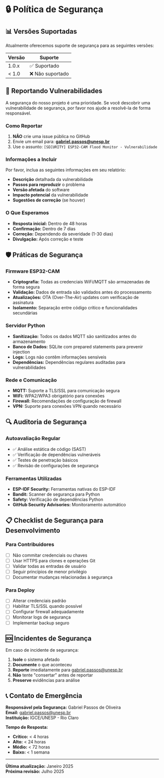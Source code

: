 # 🔒 Política de Segurança

## 📊 Versões Suportadas

Atualmente oferecemos suporte de segurança para as seguintes versões:

| Versão | Suporte           |
| ------ | -----------------|
| 1.0.x  | ✅ Suportado     |
| < 1.0  | ❌ Não suportado |

## 🚨 Reportando Vulnerabilidades

A segurança do nosso projeto é uma prioridade. Se você descobrir uma vulnerabilidade de segurança, por favor nos ajude a resolvê-la de forma responsável.

### Como Reportar

1. **NÃO** crie uma issue pública no GitHub
2. Envie um email para: **gabriel.passos@unesp.br**
3. Use o assunto: `[SECURITY] ESP32-CAM Flood Monitor - Vulnerabilidade`

### Informações a Incluir

Por favor, inclua as seguintes informações em seu relatório:

- **Descrição** detalhada da vulnerabilidade
- **Passos para reproduzir** o problema
- **Versão afetada** do software
- **Impacto potencial** da vulnerabilidade
- **Sugestões de correção** (se houver)

### O Que Esperamos

- **Resposta inicial:** Dentro de 48 horas
- **Confirmação:** Dentro de 7 dias
- **Correção:** Dependendo da severidade (1-30 dias)
- **Divulgação:** Após correção e teste

## 🛡️ Práticas de Segurança

### Firmware ESP32-CAM

- **Criptografia:** Todas as credenciais WiFi/MQTT são armazenadas de forma segura
- **Validação:** Dados de entrada são validados antes do processamento
- **Atualizações:** OTA (Over-The-Air) updates com verificação de assinatura
- **Isolamento:** Separação entre código crítico e funcionalidades secundárias

### Servidor Python

- **Sanitização:** Todos os dados MQTT são sanitizados antes do armazenamento
- **Banco de Dados:** SQLite com prepared statements para prevenir injection
- **Logs:** Logs não contêm informações sensíveis
- **Dependências:** Dependências regulares auditadas para vulnerabilidades

### Rede e Comunicação

- **MQTT:** Suporte a TLS/SSL para comunicação segura
- **WiFi:** WPA2/WPA3 obrigatório para conexões
- **Firewall:** Recomendações de configuração de firewall
- **VPN:** Suporte para conexões VPN quando necessário

## 🔍 Auditoria de Segurança

### Autoavaliação Regular

- ✅ Análise estática de código (SAST)
- ✅ Verificação de dependências vulneráveis
- ✅ Testes de penetração básicos
- ✅ Revisão de configurações de segurança

### Ferramentas Utilizadas

- **ESP-IDF Security:** Ferramentas nativas do ESP-IDF
- **Bandit:** Scanner de segurança para Python
- **Safety:** Verificação de dependências Python
- **GitHub Security Advisories:** Monitoramento automático

## 📋 Checklist de Segurança para Desenvolvimento

### Para Contribuidores

- [ ] Não commitar credenciais ou chaves
- [ ] Usar HTTPS para clones e operações Git
- [ ] Validar todas as entradas de usuário
- [ ] Seguir princípios de menor privilégio
- [ ] Documentar mudanças relacionadas à segurança

### Para Deploy

- [ ] Alterar credenciais padrão
- [ ] Habilitar TLS/SSL quando possível
- [ ] Configurar firewall adequadamente
- [ ] Monitorar logs de segurança
- [ ] Implementar backup seguro

## 🆘 Incidentes de Segurança

Em caso de incidente de segurança:

1. **Isole** o sistema afetado
2. **Documente** o que aconteceu
3. **Reporte** imediatamente para gabriel.passos@unesp.br
4. **Não** tente "consertar" antes de reportar
5. **Preserve** evidências para análise

## 📞 Contato de Emergência

**Responsável pela Segurança:** Gabriel Passos de Oliveira  
**Email:** gabriel.passos@unesp.br  
**Instituição:** IGCE/UNESP - Rio Claro  

**Tempo de Resposta:**
- **Crítico:** < 4 horas
- **Alto:** < 24 horas  
- **Médio:** < 72 horas
- **Baixo:** < 1 semana

---

**Última atualização:** Janeiro 2025  
**Próxima revisão:** Julho 2025 